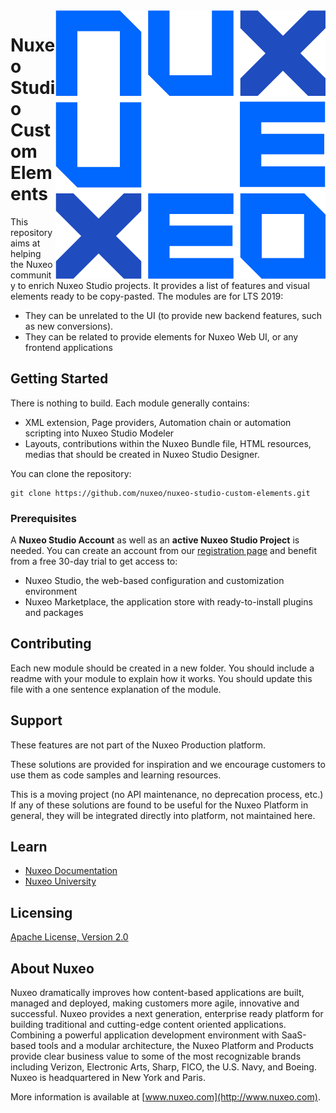 <img src="nuxeo-logo.png" align="right" />

# Nuxeo Studio Custom Elements

This repository aims at helping the Nuxeo community to enrich Nuxeo Studio projects. It provides a list of features and visual elements ready to be copy-pasted. The modules are for LTS 2019:

- They can be unrelated to the UI (to provide new backend features, such as new conversions).
- They can be related to provide elements for Nuxeo Web UI, or any frontend applications

## Getting Started

There is nothing to build. Each module generally contains:

- XML extension, Page providers, Automation chain or automation scripting into Nuxeo Studio Modeler
- Layouts, contributions within the Nuxeo Bundle file,  HTML resources, medias that should be created in Nuxeo Studio Designer.

You can clone the repository:

```
git clone https://github.com/nuxeo/nuxeo-studio-custom-elements.git
```

### Prerequisites

A **Nuxeo Studio Account** as well as an **active Nuxeo Studio Project** is needed. You can create an account from our [registration page](https://connect.nuxeo.com/register/#/) and benefit from a free 30-day trial to get access to:

- Nuxeo Studio, the web-based configuration and customization environment
- Nuxeo Marketplace, the application store with ready-to-install plugins and packages

## Contributing

Each new module should be created in a new folder. You should include a readme with your module to explain how it works. You should update this file with a one sentence explanation of the module.

## Support

These features are not part of the Nuxeo Production platform.

These solutions are provided for inspiration and we encourage customers to use them as code samples and learning resources.

This is a moving project (no API maintenance, no deprecation process, etc.) If any of these solutions are found to be useful for the Nuxeo Platform in general, they will be integrated directly into platform, not maintained here.

## Learn

- [Nuxeo Documentation](https://doc.nuxeo.com)
- [Nuxeo University](https://university.nuxeo.com)

## Licensing

[Apache License, Version 2.0](http://www.apache.org/licenses/LICENSE-2.0)


## About Nuxeo

Nuxeo dramatically improves how content-based applications are built, managed and deployed, making customers more agile, innovative and successful. Nuxeo provides a next generation, enterprise ready platform for building traditional and cutting-edge content oriented applications. Combining a powerful application development environment with SaaS-based tools and a modular architecture, the Nuxeo Platform and Products provide clear business value to some of the most recognizable brands including Verizon, Electronic Arts, Sharp, FICO, the U.S. Navy, and Boeing. Nuxeo is headquartered in New York and Paris.

More information is available at [www.nuxeo.com](http://www.nuxeo.com).
